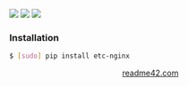 <!--
https://readme42.com
-->


[![](https://img.shields.io/pypi/v/etc-nginx.svg?maxAge=3600)](https://pypi.org/project/etc-nginx/)
[![](https://img.shields.io/badge/License-Unlicense-blue.svg?longCache=True)](https://unlicense.org/)
[![](https://github.com/andrewp-as-is/etc-nginx/workflows/tests42/badge.svg)](https://github.com/andrewp-as-is/etc-nginx/actions)

### Installation
```bash
$ [sudo] pip install etc-nginx
```

<p align="center">
    <a href="https://readme42.com/">readme42.com</a>
</p>